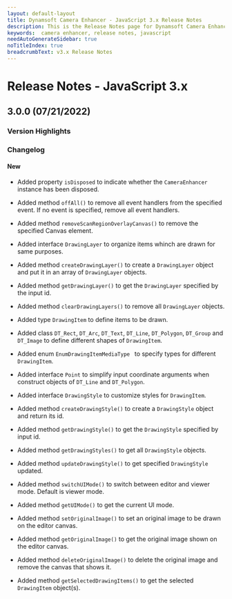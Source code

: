 ```yaml
---
layout: default-layout
title: Dynamsoft Camera Enhancer - JavaScript 3.x Release Notes 
description: This is the Release Notes page for Dynamsoft Camera Enhancer JavaScript SDK.
keywords:  camera enhancer, release notes, javascript
needAutoGenerateSidebar: true
noTitleIndex: true
breadcrumbText: v3.x Release Notes
---
```


# Release Notes - JavaScript 3.x

## 3.0.0 (07/21/2022)

<div class="fold-panel-prefix"></div>

### Version Highlights <i class="fa fa-caret-down"></i>

<div class="fold-panel-start"></div>

<!-- {%- include release-notes/product-highlight-3.0.0.md -%} -->

<div class="fold-panel-end"></div>

### Changelog

#### New

* Added property `isDisposed` to indicate whether the `CameraEnhancer` instance has been disposed.
* Added method `offAll()` to remove all event handlers from the specified event. If no event is specified, remove all event handlers.
* Added method `removeScanRegionOverlayCanvas()` to remove the specified Canvas element.

* Added interface `DrawingLayer` to organize items whinch are drawn for same purposes.
* Added method `createDrawingLayer()` to create a `DrawingLayer` object and put it in an array of `DrawingLayer` objects.
* Added method `getDrawingLayer()` to get the `DrawingLayer` specified by the input id.
* Added method `clearDrawingLayers()` to remove all `DrawingLayer` objects.

* Added type `DrawingItem` to define items to be drawn.
* Added class `DT_Rect`, `DT_Arc`, `DT_Text`, `DT_Line`, `DT_Polygon`, `DT_Group` and `DT_Image` to define different shapes of `DrawingItem`.
* Added enum `EnumDrawingItemMediaType ` to specify types for different `DrawingItem`.
* Added interface `Point` to simplify input coordinate arguments when construct objects of `DT_Line` and `DT_Polygon`.

* Added interface `DrawingStyle` to customize styles for `DrawingItem`.
* Added method `createDrawingStyle()` to create a `DrawingStyle` object and return its id.
* Added method `getDrawingStyle()` to get the `DrawingStyle` specified by input id.
* Added method `getDrawingStyles()` to get all `DrawingStyle` objects.
* Added method `updateDrawingStyle()` to get specified `DrawingStyle` updated.

* Added method `switchUIMode()` to switch between editor and viewer mode. Default is viewer mode.
* Added method `getUIMode()` to get the current UI mode.
* Added method `setOriginalImage()` to set an original image to be drawn on the editor canvas.
* Added method `getOriginalImage()` to get the original image shown on the editor canvas.
* Added method `deleteOriginalImage()` to delete the original image and remove the canvas that shows it.
* Added method `getSelectedDrawingItems()` to get the selected `DrawingItem` object(s).
